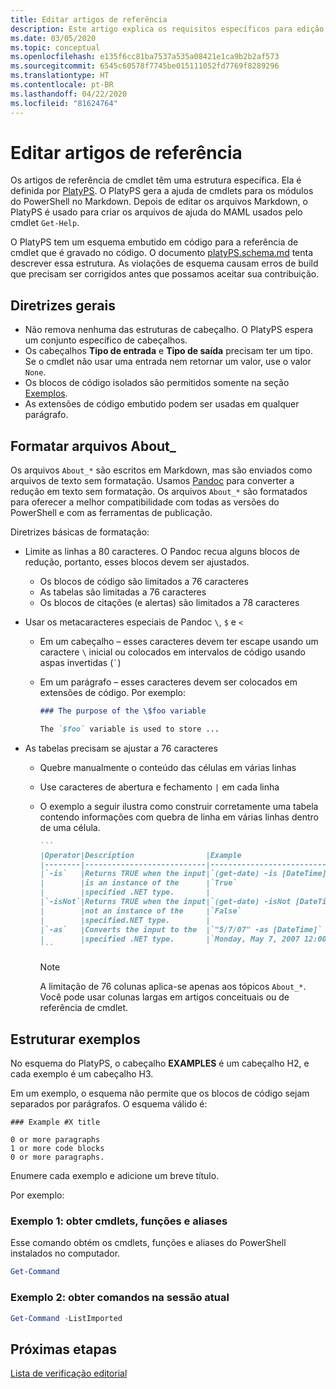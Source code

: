 ```yaml
---
title: Editar artigos de referência
description: Este artigo explica os requisitos específicos para edição de referências de cmdlet e os tópicos Sobre na documentação do PowerShell.
ms.date: 03/05/2020
ms.topic: conceptual
ms.openlocfilehash: e135f6cc81ba7537a535a08421e1ca9b2b2af573
ms.sourcegitcommit: 6545c60578f7745be015111052fd7769f8289296
ms.translationtype: HT
ms.contentlocale: pt-BR
ms.lasthandoff: 04/22/2020
ms.locfileid: "81624764"
---
```

# <a name="editing-reference-articles"></a>Editar artigos de referência

Os artigos de referência de cmdlet têm uma estrutura específica. Ela é definida por [PlatyPS][].
O PlatyPS gera a ajuda de cmdlets para os módulos do PowerShell no Markdown. Depois de editar os arquivos Markdown, o PlatyPS é usado para criar os arquivos de ajuda do MAML usados pelo cmdlet `Get-Help`.

O PlatyPS tem um esquema embutido em código para a referência de cmdlet que é gravado no código. O documento [platyPS.schema.md][] tenta descrever essa estrutura. As violações de esquema causam erros de build que precisam ser corrigidos antes que possamos aceitar sua contribuição.

## <a name="general-guidelines"></a>Diretrizes gerais

- Não remova nenhuma das estruturas de cabeçalho. O PlatyPS espera um conjunto específico de cabeçalhos.
- Os cabeçalhos **Tipo de entrada** e **Tipo de saída** precisam ter um tipo. Se o cmdlet não usar uma entrada nem retornar um valor, use o valor `None`.
- Os blocos de código isolados são permitidos somente na seção [Exemplos](#structuring-examples).
- As extensões de código embutido podem ser usadas em qualquer parágrafo.

## <a name="formatting-about_-files"></a>Formatar arquivos About_

Os arquivos `About_*` são escritos em Markdown, mas são enviados como arquivos de texto sem formatação. Usamos [Pandoc][] para converter a redução em texto sem formatação. Os arquivos `About_*` são formatados para oferecer a melhor compatibilidade com todas as versões do PowerShell e com as ferramentas de publicação.

Diretrizes básicas de formatação:

- Limite as linhas a 80 caracteres. O Pandoc recua alguns blocos de redução, portanto, esses blocos devem ser ajustados.
  - Os blocos de código são limitados a 76 caracteres
  - As tabelas são limitadas a 76 caracteres
  - Os blocos de citações (e alertas) são limitados a 78 caracteres

- Usar os metacaracteres especiais de Pandoc `\`, `$` e `<`
  - Em um cabeçalho – esses caracteres devem ter escape usando um caractere `\` inicial ou colocados em intervalos de código usando aspas invertidas (`` ` ``)
  - Em um parágrafo – esses caracteres devem ser colocados em extensões de código. Por exemplo:

    ~~~markdown
    ### The purpose of the \$foo variable

    The `$foo` variable is used to store ...
    ~~~

- As tabelas precisam se ajustar a 76 caracteres
  - Quebre manualmente o conteúdo das células em várias linhas
  - Use caracteres de abertura e fechamento `|` em cada linha
  - O exemplo a seguir ilustra como construir corretamente uma tabela contendo informações com quebra de linha em várias linhas dentro de uma célula.

    ~~~markdown
    ```
    |Operator|Description                |Example                          |
    |--------|---------------------------|---------------------------------|
    |`-is`   |Returns TRUE when the input|`(get-date) -is [DateTime]`      |
    |        |is an instance of the      |`True`                           |
    |        |specified .NET type.       |                                 |
    |`-isNot`|Returns TRUE when the input|`(get-date) -isNot [DateTime]`   |
    |        |not an instance of the     |`False`                          |
    |        |specified.NET type.        |                                 |
    |`-as`   |Converts the input to the  |`"5/7/07" -as [DateTime]`        |
    |        |specified .NET type.       |`Monday, May 7, 2007 12:00:00 AM`|
    ```
    ~~~

    > [!NOTE]
    > A limitação de 76 colunas aplica-se apenas aos tópicos `About_*`. Você pode usar colunas largas em artigos conceituais ou de referência de cmdlet.

## <a name="structuring-examples"></a>Estruturar exemplos

No esquema do PlatyPS, o cabeçalho **EXAMPLES** é um cabeçalho H2, e cada exemplo é um cabeçalho H3.

Em um exemplo, o esquema não permite que os blocos de código sejam separados por parágrafos. O esquema válido é:

```
### Example #X title

0 or more paragraphs
1 or more code blocks
0 or more paragraphs.
```

Enumere cada exemplo e adicione um breve título.

Por exemplo:

### <a name="example-1-get-cmdlets-functions-and-aliases"></a>Exemplo 1: obter cmdlets, funções e aliases

Esse comando obtém os cmdlets, funções e aliases do PowerShell instalados no computador.

```powershell
Get-Command
```

### <a name="example-2-get-commands-in-the-current-session"></a>Exemplo 2: obter comandos na sessão atual

```powershell
Get-Command -ListImported
```

## <a name="next-steps"></a>Próximas etapas

[Lista de verificação editorial](editorial-checklist.md)

<!-- link references -->
[PlatyPS]: https://github.com/powershell/platyps
[platyPS.schema.md]: https://github.com/PowerShell/platyPS/blob/master/platyPS.schema.md
[issue1806]: https://github.com/MicrosoftDocs/PowerShell-Docs/issues/1806
[about-example]: /PowerShell/module/Microsoft.PowerShell.Core/About/about_Comparison_Operators
[Pandoc]: https://pandoc.org
